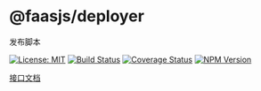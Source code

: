 # @faasjs/deployer

发布脚本

[![License: MIT](https://img.shields.io/npm/l/@faasjs/deployer.svg)](https://github.com/faasjs/deployer/blob/master/LICENSE)
[![Build Status](https://img.shields.io/travis/com/faasjs/deployer.svg)](https://travis-ci.com/faasjs/deployer)
[![Coverage Status](https://img.shields.io/codecov/c/github/faasjs/deployer.svg)](https://codecov.io/gh/faasjs/deployer)
[![NPM Version](https://img.shields.io/npm/v/@faasjs/deployer.svg)](https://www.npmjs.com/package/@faasjs/deployer)

[接口文档](https://github.com/faasjs/deployer/blob/master/API.md)
